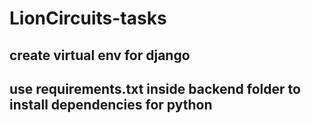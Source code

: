 # LionCircuits-tasks

## create virtual env for django 
## use requirements.txt inside backend folder to install dependencies for python 

